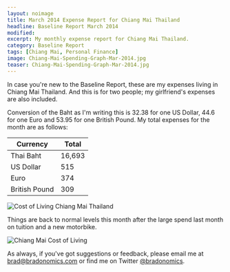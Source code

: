 ```yaml
---
layout: noimage
title: March 2014 Expense Report for Chiang Mai Thailand
headline: Baseline Report March 2014
modified:
excerpt: My monthly expense report for Chiang Mai Thailand.
category: Baseline Report
tags: [Chiang Mai, Personal Finance]
image: Chiang-Mai-Spending-Graph-Mar-2014.jpg
teaser: Chiang-Mai-Spending-Graph-Mar-2014.jpg
---
```


In case you're new to the Baseline Report, these are my expenses living in Chiang Mai Thailand. And this is for two people; my girlfriend's expenses are also included.

Conversion of the Baht as I'm writing this is 32.38 for one US Dollar, 44.6 for one Euro and 53.95 for one British Pound. My total expenses for the month are as follows:

|Currency     |Total |
|-------------|------|
|Thai Baht    |16,693|
|US Dollar    |515   |
|Euro         |374   |
|British Pound|309   |

![Cost of Living Chiang Mai Thailand](http://bradonomics.com/images/Chiang-Mai-Spending-Category-List-Mar-2014.jpg)

Things are back to normal levels this month after the large spend last month on tuition and a new motorbike.

![Chiang Mai Cost of Living](http://bradonomics.com/images/Chiang-Mai-Spending-Graph-Mar-2014.jpg)

As always, if you've got suggestions or feedback, please email me at brad@bradonomics.com or find me on Twitter [@bradonomics](https://twitter.com/bradonomics).